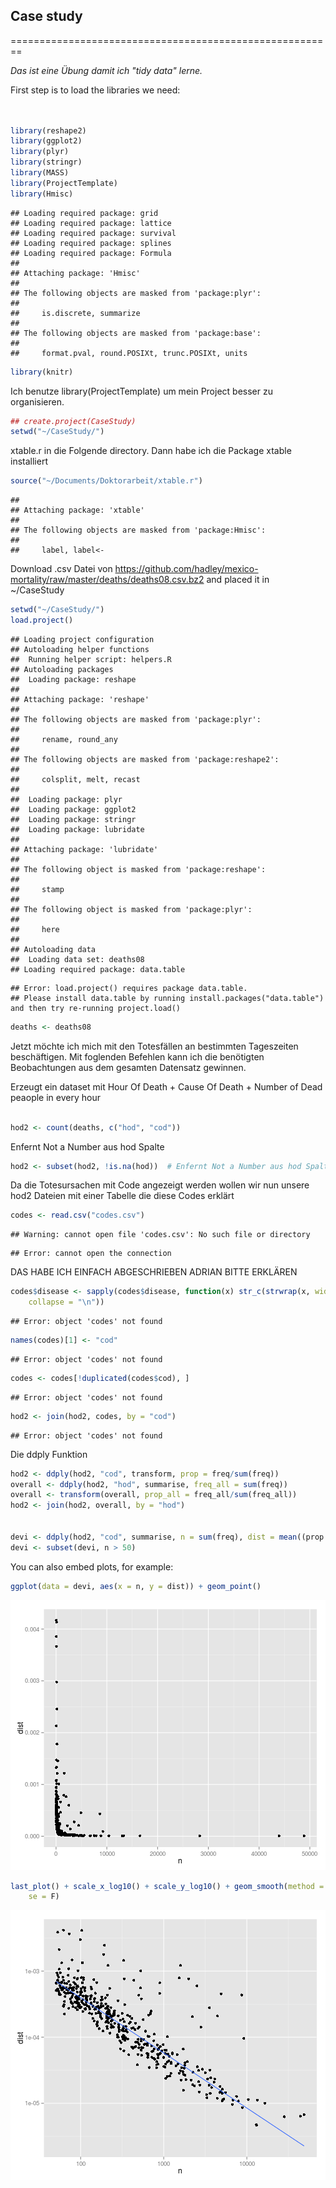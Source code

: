 

## Case study
========================================================

_Das ist eine Übung damit ich "tidy data" lerne._


First step is to load the libraries we need:





```r


library(reshape2)
library(ggplot2)
library(plyr)
library(stringr)
library(MASS)
library(ProjectTemplate)
library(Hmisc)
```

```
## Loading required package: grid
## Loading required package: lattice
## Loading required package: survival
## Loading required package: splines
## Loading required package: Formula
## 
## Attaching package: 'Hmisc'
## 
## The following objects are masked from 'package:plyr':
## 
##     is.discrete, summarize
## 
## The following objects are masked from 'package:base':
## 
##     format.pval, round.POSIXt, trunc.POSIXt, units
```

```r
library(knitr)
```


Ich benutze library(ProjectTemplate) um mein Project besser zu organisieren. 


```r
## create.project(CaseStudy)
setwd("~/CaseStudy/")
```

xtable.r in die Folgende directory. Dann habe ich die Package xtable installiert


```r
source("~/Documents/Doktorarbeit/xtable.r")
```

```
## 
## Attaching package: 'xtable'
## 
## The following objects are masked from 'package:Hmisc':
## 
##     label, label<-
```

Download .csv Datei von https://github.com/hadley/mexico-mortality/raw/master/deaths/deaths08.csv.bz2
and placed it in ~/CaseStudy


```r
setwd("~/CaseStudy/")
load.project()
```

```
## Loading project configuration
## Autoloading helper functions
##  Running helper script: helpers.R
## Autoloading packages
##  Loading package: reshape
## 
## Attaching package: 'reshape'
## 
## The following objects are masked from 'package:plyr':
## 
##     rename, round_any
## 
## The following objects are masked from 'package:reshape2':
## 
##     colsplit, melt, recast
## 
##  Loading package: plyr
##  Loading package: ggplot2
##  Loading package: stringr
##  Loading package: lubridate
## 
## Attaching package: 'lubridate'
## 
## The following object is masked from 'package:reshape':
## 
##     stamp
## 
## The following object is masked from 'package:plyr':
## 
##     here
## 
## Autoloading data
##  Loading data set: deaths08
## Loading required package: data.table
```

```
## Error: load.project() requires package data.table.
## Please install data.table by running install.packages("data.table") and then try re-running project.load()
```

```r
deaths <- deaths08
```


Jetzt möchte ich mich mit den Totesfällen an bestimmten Tageszeiten beschäftigen.
Mit foglenden Befehlen kann ich die benötigten Beobachtungen aus dem gesamten Datensatz gewinnen.
 
 
Erzeugt ein dataset mit Hour Of Death + Cause Of Death + Number of Dead peaople in every hour 

```r

hod2 <- count(deaths, c("hod", "cod"))
```

 
Enfernt Not a Number aus hod Spalte


```r
hod2 <- subset(hod2, !is.na(hod))  # Enfernt Not a Number aus hod Spalte
```


Da die Totesursachen mit Code angezeigt werden wollen wir nun unsere hod2 Dateien mit einer Tabelle die diese Codes erklärt


```r
codes <- read.csv("codes.csv")
```

```
## Warning: cannot open file 'codes.csv': No such file or directory
```

```
## Error: cannot open the connection
```


DAS HABE ICH EINFACH ABGESCHRIEBEN ADRIAN BITTE ERKLÄREN

```r
codes$disease <- sapply(codes$disease, function(x) str_c(strwrap(x, width = 30), 
    collapse = "\n"))
```

```
## Error: object 'codes' not found
```

```r
names(codes)[1] <- "cod"
```

```
## Error: object 'codes' not found
```

```r
codes <- codes[!duplicated(codes$cod), ]
```

```
## Error: object 'codes' not found
```




```r
hod2 <- join(hod2, codes, by = "cod")
```

```
## Error: object 'codes' not found
```


Die ddply Funktion 


```r
hod2 <- ddply(hod2, "cod", transform, prop = freq/sum(freq))
overall <- ddply(hod2, "hod", summarise, freq_all = sum(freq))
overall <- transform(overall, prop_all = freq_all/sum(freq_all))
hod2 <- join(hod2, overall, by = "hod")


devi <- ddply(hod2, "cod", summarise, n = sum(freq), dist = mean((prop - prop_all)^2))
devi <- subset(devi, n > 50)
```







You can also embed plots, for example:


```r
ggplot(data = devi, aes(x = n, y = dist)) + geom_point()
```

![plot of chunk unnamed-chunk-11](figure/unnamed-chunk-111.png) 

```r
last_plot() + scale_x_log10() + scale_y_log10() + geom_smooth(method = "rlm", 
    se = F)
```

![plot of chunk unnamed-chunk-11](figure/unnamed-chunk-112.png) 


